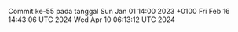 Commit ke-55 pada tanggal Sun Jan 01 14:00 2023 +0100
Fri Feb 16 14:43:06 UTC 2024
Wed Apr 10 06:13:12 UTC 2024
